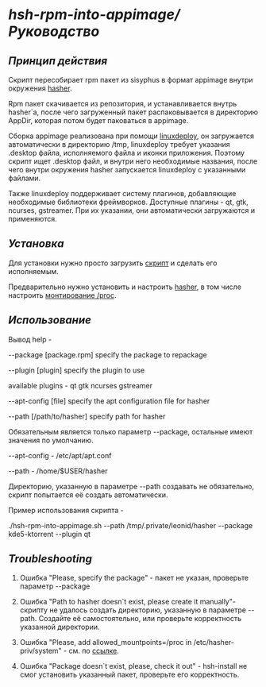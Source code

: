 # _hsh-rpm-into-appimage/Руководство_

## _Принцип действия_

Скрипт пересобирает rpm пакет из sisyphus в формат appimage внутри окружения [hasher](https://www.altlinux.org/Hasher/%D0%A0%D1%83%D0%BA%D0%BE%D0%B2%D0%BE%D0%B4%D1%81%D1%82%D0%B2%D0%BE).

Rpm пакет скачивается из репозитория, и устанавливается внутрь hasher`а, после чего загруженный пакет распаковывается в директорию AppDir, которая потом будет паковаться в appimage.

Сборка appimage реализована при помощи [linuxdeploy](https://github.com/linuxdeploy/linuxdeploy), он загружается автоматически в директорию /tmp, linuxdeploy требует указания .desktop файла, исполняемого файла и иконки приложения. Поэтому скрипт ищет .desktop файл, и внутри него необходимые названия, после чего внутри окружения hasher запускается linuxdeploy с указанными файлами.

Также linuxdeploy поддерживает систему плагинов, добавляющие необходимые библиотеки фреймворков. Доступные плагины - qt, gtk, ncurses, gstreamer. При их указании, они автоматически загружаются и применяются.

## _Установка_

Для установки нужно просто загрузить [скрипт](https://raw.githubusercontent.com/MasterTinka/hsh-rpm-into-appimage/main/hsh-rpm-into-appimage.sh) и сделать его исполняемым.

Предварительно нужно установить и настроить [hasher](https://www.altlinux.org/Hasher/%D0%A0%D1%83%D0%BA%D0%BE%D0%B2%D0%BE%D0%B4%D1%81%D1%82%D0%B2%D0%BE), в том числе настроить [монтирование /proc](https://www.altlinux.org/Hasher/%D0%A0%D1%83%D0%BA%D0%BE%D0%B2%D0%BE%D0%B4%D1%81%D1%82%D0%B2%D0%BE#%D0%9C%D0%BE%D0%BD%D1%82%D0%B8%D1%80%D0%BE%D0%B2%D0%B0%D0%BD%D0%B8%D0%B5_/proc).

## _Использование_

Вывод help -

--package [package.rpm] specify the package to repackage

--plugin [plugin] specify the plugin to use

available plugins - qt gtk ncurses gstreamer

--apt-config [file] specify the apt configuration file for hasher

--path [/path/to/hasher] specify path for hasher

Обязательным является только параметр --package, остальные имеют значения по умолчанию.

--apt-config - /etc/apt/apt.conf

--path - /home/$USER/hasher

Директорию, указанную в параметре --path создавать не обязательно, скрипт попытается её создать автоматически.

Пример использования скрипта -

./hsh-rpm-into-appimage.sh --path /tmp/.private/leonid/hasher --package kde5-ktorrent --plugin qt

## _Troubleshooting_

1. Ошибка &quot;Please, specify the package&quot; - пакет не указан, проверьте параметр --package

1. Ошибка &quot;Path to hasher doesn`t exist, please create it manually&quot;- скрипту не удалось создать директорию, указанную в параметре --path. Создайте её самостоятельно, или проверьте корректность указанной директории.

1. Ошибка &quot;Please, add allowed\_mountpoints=/proc in /etc/hasher-priv/system&quot; - см. по [ссылке](https://www.altlinux.org/Hasher/%D0%A0%D1%83%D0%BA%D0%BE%D0%B2%D0%BE%D0%B4%D1%81%D1%82%D0%B2%D0%BE#%D0%9C%D0%BE%D0%BD%D1%82%D0%B8%D1%80%D0%BE%D0%B2%D0%B0%D0%BD%D0%B8%D0%B5_%D1%84%D0%B0%D0%B9%D0%BB%D0%BE%D0%B2%D1%8B%D1%85_%D1%81%D0%B8%D1%81%D1%82%D0%B5%D0%BC_%D0%B2%D0%BD%D1%83%D1%82%D1%80%D0%B8_hasher).

1. Ошибка &quot;Package doesn`t exist, please, check it out&quot; - hsh-install не смог установить указанный пакет, проверьте его корректность.

